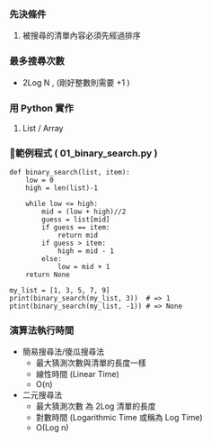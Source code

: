 ### 先決條件
1. 被搜尋的清單內容必須先經過排序
### 最多搜尋次數
* 2Log N , (剛好整數則需要 +1 )
### 用 Python 實作
1. List / Array

### :memo:範例程式 ( 01_binary_search.py )
    def binary_search(list, item):
        low = 0
        high = len(list)-1
    
        while low <= high:
            mid = (low + high)//2
            guess = list[mid]
            if guess == item:
                return mid
            if guess > item:
                high = mid - 1
            else:
                low = mid + 1
        return None
    
    my_list = [1, 3, 5, 7, 9]
    print(binary_search(my_list, 3))  # => 1
    ptint(binary_search(my_list, -1)) # => None


### 演算法執行時間
* 簡易搜尋法/傻瓜搜尋法
    - 最大猜測次數與清單的長度一樣
    - 線性時間 (Linear Time)
    - O(n)
* 二元搜尋法
    - 最大猜測次數 為 2Log 清單的長度
    - 對數時間 (Logarithmic Time 或稱為 Log Time) 
    - O(Log n)